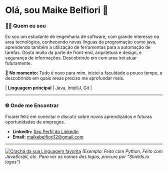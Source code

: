 # Olá, sou Maike Belfiori 👋

### 🧑‍💻 Quem eu sou

Eu sou um estudante de engenharia de software, com grande interesse na area tecnológica, conhecendo novas linguas de programação como java, aprendendo também a utilização de ferramentas para a automação de tarefas. Gosto muito da parte de front-end, arquitetura e design, e segurança de informações.
Descobrindo em com area irei atuar futuramente.

🎯 **No momento:** Tudo é novo para mim, iniciei a faculdade a pouco tempo, e descobrindo em quais areas preciso me aprofundar mais.



| **Linguagem principal** | Java, IntelliJ, Git |

---

### 🌐 Onde me Encontrar

Ficarei feliz em conectar e discutir sobre novos aprendizados e futuras oportunidades de empregos.

* **LinkedIn:** [Seu Perfil do LinkedIn](SUA-URL-DO-LINKEDIN)
* **Email:** maikebelfiori12@gmail.com

---

[![Crachá da sua Linguagem favorita](https://img.shields.io/badge/Feito%20com-[Nome%20da%20Linguagem]-orange?style=for-the-badge&logo=[Nome%20do%20Logo])](https://github.com/SEU-USERNAME)
*(Exemplo: Feito com Python, Feito com JavaScript, etc. Para ver os nomes dos logos, procure por "Shields.io logos")*
